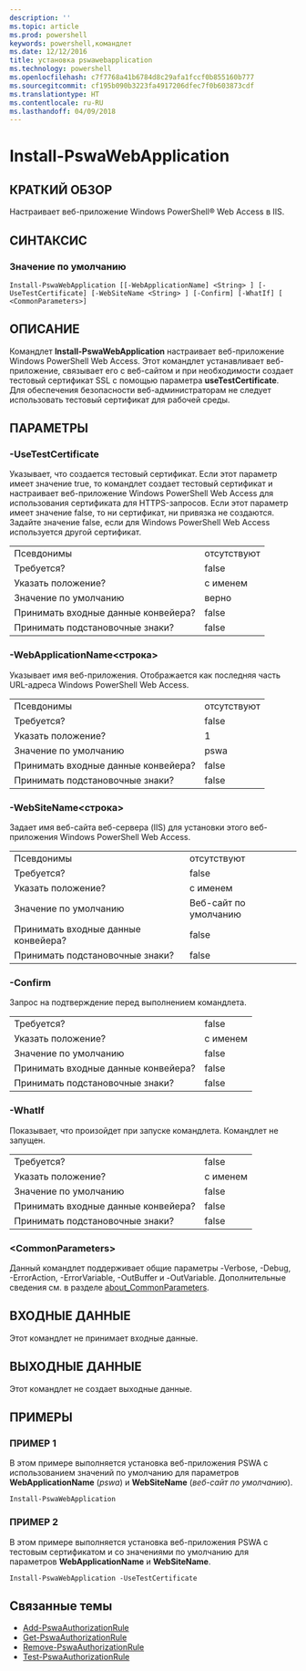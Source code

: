 ```yaml
---
description: ''
ms.topic: article
ms.prod: powershell
keywords: powershell,командлет
ms.date: 12/12/2016
title: установка pswawebapplication
ms.technology: powershell
ms.openlocfilehash: c7f7768a41b6784d8c29afa1fccf0b855160b777
ms.sourcegitcommit: cf195b090b3223fa4917206dfec7f0b603873cdf
ms.translationtype: HT
ms.contentlocale: ru-RU
ms.lasthandoff: 04/09/2018
---
```

# <a name="install-pswawebapplication"></a>Install-PswaWebApplication

## <a name="synopsis"></a>КРАТКИЙ ОБЗОР

Настраивает веб-приложение Windows PowerShell® Web Access в IIS.

## <a name="syntax"></a>СИНТАКСИС

### <a name="default"></a>Значение по умолчанию
```
Install-PswaWebApplication [[-WebApplicationName] <String> ] [-UseTestCertificate] [-WebSiteName <String> ] [-Confirm] [-WhatIf] [ <CommonParameters>]
```

## <a name="description"></a>ОПИСАНИЕ

Командлет **Install-PswaWebApplication** настраивает веб-приложение Windows PowerShell Web Access. Этот командлет устанавливает веб-приложение, связывает его с веб-сайтом и при необходимости создает тестовый сертификат SSL с помощью параметра **useTestCertificate**. Для обеспечения безопасности веб-администраторам не следует использовать тестовый сертификат для рабочей среды.

## <a name="parameters"></a>ПАРАМЕТРЫ

### <a name="-usetestcertificate"></a>-UseTestCertificate

Указывает, что создается тестовый сертификат. Если этот параметр имеет значение true, то командлет создает тестовый сертификат и настраивает веб-приложение Windows PowerShell Web Access для использования сертификата для HTTPS-запросов. Если этот параметр имеет значение false, то ни сертификат, ни привязка не создаются. Задайте значение false, если для Windows PowerShell Web Access используется другой сертификат.

|||
|-|-|
| Псевдонимы                              | отсутствуют                                 |
| Требуется?                            | false                                |
| Указать положение?                            | с именем                                |
| Значение по умолчанию                        | верно                                 |
| Принимать входные данные конвейера?               | false                                |
| Принимать подстановочные знаки?          | false                                |

### <a name="-webapplicationnameltstringgt"></a>-WebApplicationName&lt;строка&gt;

Указывает имя веб-приложения. Отображается как последняя часть URL-адреса Windows PowerShell Web Access.

|||
|-|-|
| Псевдонимы                              | отсутствуют                                 |
| Требуется?                            | false                                |
| Указать положение?                            | 1                                    |
| Значение по умолчанию                        | pswa                                 |
| Принимать входные данные конвейера?               | false                                |
| Принимать подстановочные знаки?          | false                                |

### <a name="-websitenameltstringgt"></a>-WebSiteName&lt;строка&gt;

Задает имя веб-сайта веб-сервера (IIS) для установки этого веб-приложения Windows PowerShell Web Access.

|||
|-|-|
| Псевдонимы                              | отсутствуют                                 |
| Требуется?                            | false                                |
| Указать положение?                            | с именем                                |
| Значение по умолчанию                        | Веб-сайт по умолчанию                     |
| Принимать входные данные конвейера?               | false                                |
| Принимать подстановочные знаки?          | false                                |

### <a name="-confirm"></a>-Confirm

Запрос на подтверждение перед выполнением командлета.

|||
|-|-|
| Требуется?                            | false                                |
| Указать положение?                            | с именем                                |
| Значение по умолчанию                        | false                                |
| Принимать входные данные конвейера?               | false                                |
| Принимать подстановочные знаки?          | false                                |

### <a name="-whatif"></a>-WhatIf

Показывает, что произойдет при запуске командлета.
Командлет не запущен.

|||
|-|-|
| Требуется?                            | false                                |
| Указать положение?                            | с именем                                |
| Значение по умолчанию                        | false                                |
| Принимать входные данные конвейера?               | false                                |
| Принимать подстановочные знаки?          | false                                |

### <a name="ltcommonparametersgt"></a>&lt;CommonParameters&gt;

Данный командлет поддерживает общие параметры -Verbose, -Debug, -ErrorAction, -ErrorVariable, -OutBuffer и -OutVariable.
Дополнительные сведения см. в разделе [about_CommonParameters](http://go.microsoft.com/fwlink/p/?LinkID=113216).

## <a name="inputs"></a>ВХОДНЫЕ ДАННЫЕ

Этот командлет не принимает входные данные.

## <a name="outputs"></a>ВЫХОДНЫЕ ДАННЫЕ

Этот командлет не создает выходные данные.

## <a name="examples"></a>ПРИМЕРЫ

### <a name="example-1"></a>ПРИМЕР 1

В этом примере выполняется установка веб-приложения PSWA с использованием значений по умолчанию для параметров **WebApplicationName** (*pswa*) и **WebSiteName** (*веб-сайт по умолчанию*).

```
Install-PswaWebApplication
```

### <a name="example-2"></a>ПРИМЕР 2

В этом примере выполняется установка веб-приложения PSWA с тестовым сертификатом и со значениями по умолчанию для параметров **WebApplicationName** и **WebSiteName**.

```
Install-PswaWebApplication -UseTestCertificate
```

## <a name="related-topics"></a>Связанные темы

- [Add-PswaAuthorizationRule](add-pswaauthorizationrule.md)
- [Get-PswaAuthorizationRule](get-pswaauthorizationrule.md)
- [Remove-PswaAuthorizationRule](remove-pswaauthorizationrule.md)
- [Test-PswaAuthorizationRule](test-pswaauthorizationrule.md)